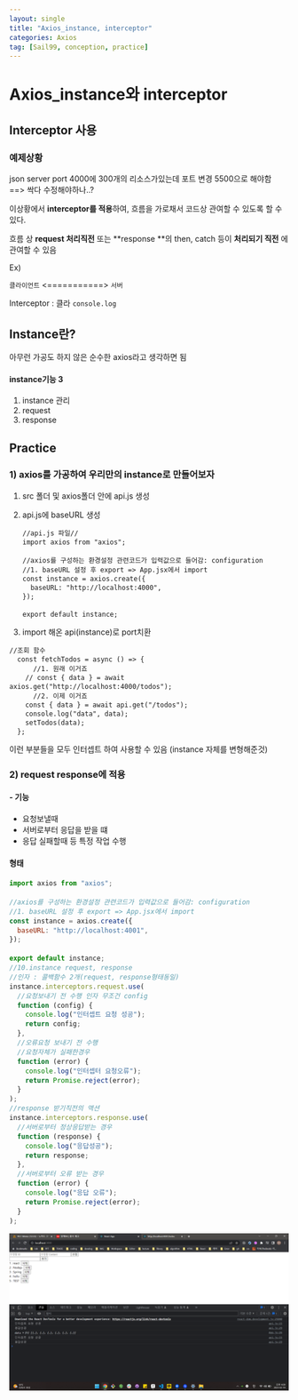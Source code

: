 ```yaml
---
layout: single
title: "Axios_instance, interceptor"
categories: Axios
tag: [Sail99, conception, practice]
---
```




# Axios_instance와 interceptor



## Interceptor  사용

### 예제상황

json server port 4000에 300개의 리소스가있는데 
포트 변경 5500으로 해야함 ==> 싹다 수정해야하나..?

이상황에서 **interceptor를 적용**하여,
흐름을 가로채서 코드상 관여할 수 있도록 할 수 있다.

흐름 상 
**request 처리직전** 또는 **response **의 then, catch 등이 **처리되기 직전** 에 관여할 수 있음

Ex) 

`클라이언트` 		      <===========> 				`서버`

Interceptor : 클라 `console.log`			  



## Instance란?

아무런 가공도 하지 않은 순수한 axios라고 생각하면 됨

#### instance기능 3

1. instance 관리
2. request
3. response





## Practice 

### 1) axios를 가공하여 우리만의 instance로 만들어보자

1. src 폴더 및 axios폴더 안에 api.js 생성

2. api.js에 baseURL 생성 

   ```react
   //api.js 파일//
   import axios from "axios";
   
   //axios를 구성하는 환경설정 관련코드가 입력값으로 들어감: configuration
   //1. baseURL 설정 후 export => App.jsx에서 import
   const instance = axios.create({
     baseURL: "http://localhost:4000",
   });
   
   export default instance;	
   ```

3.  import 해온 api(instance)로 port치환

   ```react
   //조회 함수
     const fetchTodos = async () => {
         //1. 원래 이거죠
       // const { data } = await axios.get("http://localhost:4000/todos");
         //2. 이제 이거죠
       const { data } = await api.get("/todos");
       console.log("data", data);
       setTodos(data);
     };
   ```

   이런 부분들을 모두 인터셉트 하여 사용할 수 있음
   (instance 자체를 변형해준것)
### 2) request response에 적용

#### - 기능

- 요청보낼때
- 서버로부터 응답을 받을 떄
- 응답 실패할때 등 특정 작업 수행

#### 형태

```js
import axios from "axios";

//axios를 구성하는 환경설정 관련코드가 입력값으로 들어감: configuration
//1. baseURL 설정 후 export => App.jsx에서 import
const instance = axios.create({
  baseURL: "http://localhost:4001",
});

export default instance;
//10.instance request, response
//인자 : 콜백함수 2개(request, response형태동일)
instance.interceptors.request.use(
  //요청보내기 전 수행 인자 무조건 config
  function (config) {
    console.log("인터셉트 요청 성공");
    return config;
  },
  //오류요청 보내기 전 수행
  //요청자체가 실패한경우
  function (error) {
    console.log("인터셉터 요청오류");
    return Promise.reject(error);
  }
);
//response 받기직전의 액션
instance.interceptors.response.use(
  //서버로부터 정상응답받는 경우
  function (response) {
    console.log("응답성공");
    return response;
  },
  //서버로부터 오류 받는 경우
  function (error) {
    console.log("응답 오류");
    return Promise.reject(error);
  }
);

```



![image-20230219171842020](./images/image-20230219171842020.png)





